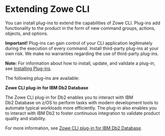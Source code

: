 # Extending Zowe CLI

You can install plug-ins to extend the capabilities of Zowe CLI. Plug-ins add functionality to the product in the form of new command groups, actions, objects, and options.

**Important!** Plug-ins can gain control of your CLI application legitimately during the execution of every command. Install third-party plug-ins at your own risk. We make no warranties regarding the use of third-party plug-ins.

**Note:** For information about how to install, update, and validate a plug-in, see [Installing Plug-ins](cli-installplugins.md).

The following plug-ins are available:

**Zowe CLI plug-in for IBM Db2 Database**

The Zowe CLI plug-in for Db2 enables you to interact with IBM Db2 Database on z/OS to perform tasks with modern development tools to automate typical workloads more efficiently. The plug-in also enables you to interact with IBM Db2 to foster continuous integration to validate product quality and stability.

For more information, see [Zowe CLI plug-in for IBM Db2 Database](cli-db2plugin.md).
